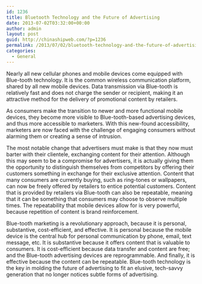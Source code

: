 ```yaml
---
id: 1236
title: Bluetooth Technology and the Future of Advertising
date: 2013-07-02T03:32:00+00:00
author: admin
layout: post
guid: http://chinashipweb.com/?p=1236
permalink: /2013/07/02/bluetooth-technology-and-the-future-of-advertising/
categories:
  - General
---
```

Nearly all new cellular phones and mobile devices come equipped with Blue-tooth technology. It is the common wireless communication platform, shared by all new mobile devices. Data transmission via Blue-tooth is relatively fast and does not charge the sender or recipient, making it an attractive method for the delivery of promotional content by retailers.

As consumers make the transition to newer and more functional mobile devices, they become more visible to Blue-tooth-based advertising devices, and thus more accessible to marketers. With this new-found accessibility, marketers are now faced with the challenge of engaging consumers without alarming them or creating a sense of intrusion.

The most notable change that advertisers must make is that they now must barter with their clientele, exchanging content for their attention. Although this may seem to be a compromise for advertisers, it is actually giving them the opportunity to distinguish themselves from competitors by offering their customers something in exchange for their exclusive attention. Content that many consumers are currently buying, such as ring-tones or wallpapers, can now be freely offered by retailers to entice potential customers. Content that is provided by retailers via Blue-tooth can also be repeatable, meaning that it can be something that consumers may choose to observe multiple times. The repeatability that mobile devices allow for is very powerful, because repetition of content is brand reinforcement.

Blue-tooth marketing is a revolutionary approach, because it is personal, substantive, cost-efficient, and effective. It is personal because the mobile device is the central hub for personal communication by phone, email, text message, etc. It is substantive because it offers content that is valuable to consumers. It is cost-efficient because data transfer and content are free; and the Blue-tooth advertising devices are reprogrammable. And finally, it is effective because the content can be repeatable. Blue-tooth technology is the key in molding the future of advertising to fit an elusive, tech-savvy generation that no longer notices subtle forms of advertising.